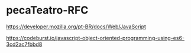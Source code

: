 # pecaTeatro-RFC
https://developer.mozilla.org/pt-BR/docs/Web/JavaScript 

https://codeburst.io/javascript-object-oriented-programming-using-es6-3cd2ac7fbbd8
